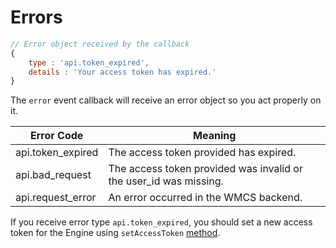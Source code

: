 # Errors

```javascript
// Error object received by the callback
{
	type : 'api.token_expired',
	details : 'Your access token has expired.'
}
```

The `error` event callback will receive an error object so you act properly on it.


Error Code | Meaning
---------- | -------
api.token_expired | The access token provided has expired.
api.bad_request | The access token provided was invalid or the user_id was missing.
api.request_error | An error occurred in the WMCS backend.

If you receive error type `api.token_expired`, you should set a new access token for the Engine using `setAccessToken` [method](#setaccesstoken).
